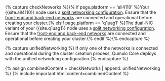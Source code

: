 {% capture checkNetworks %}{% if page.platform == 'all4110' %}Your {{site.all4110}} node uses a <a href="wiring-nodes-networking-cluster.html">split networking configuration</a>. Ensure that the <a href="wiring-nodes-networking-cluster.html#connecting-to-redundant-switches">front-end and back-end networks</a> are connected and operational before creating your cluster.{% elsif page.platform == 'q1uag1' %}The dual-NIC variant of your {{site.q1uag1}} node uses a <a href="configuring-ipmi-wiring-nodes.html">split networking configuration</a>. Ensure that the <a href="configuring-ipmi-wiring-nodes.html#step-2-connecting-the-100-gbps-ports">front-end and back-end networks</a> are connected and operational before creating your cluster.{% endif %}{% endcapture %}

{% capture unifiedNetworking %} If only one of the networks is connected and operational during the cluster creation process, Qumulo Core deploys with the unified networking configuration.{% endcapture %}

{% assign combinedContent = checkNetworks | append: unifiedNetworking %}
{% include important.html content=combinedContent %}
